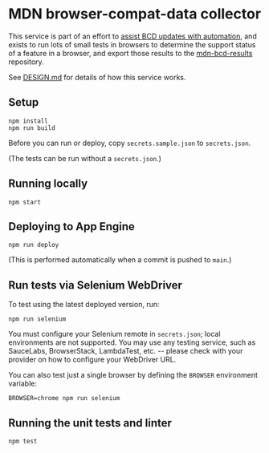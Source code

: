 # MDN browser-compat-data collector

This service is part of an effort to
[assist BCD updates with automation](https://github.com/mdn/browser-compat-data/issues/3308),
and exists to run lots of small tests in browsers to determine the support
status of a feature in a browser, and export those results to the
[mdn-bcd-results](https://github.com/foolip/mdn-bcd-results) repository.

See [DESIGN.md](./DESIGN.md) for details of how this service works.

## Setup

    npm install
    npm run build

Before you can run or deploy, copy `secrets.sample.json` to `secrets.json`.

(The tests can be run without a `secrets.json`.)

## Running locally

    npm start

## Deploying to App Engine

    npm run deploy

(This is performed automatically when a commit is pushed to `main`.)

## Run tests via Selenium WebDriver

To test using the latest deployed version, run:

    npm run selenium

You must configure your Selenium remote in `secrets.json`; local environments
are not supported.  You may use any testing service, such as SauceLabs,
BrowserStack, LambdaTest, etc. -- please check with your provider on how to
configure your WebDriver URL.

You can also test just a single browser by defining the `BROWSER` environment variable:

    BROWSER=chrome npm run selenium

## Running the unit tests and linter

    npm test
